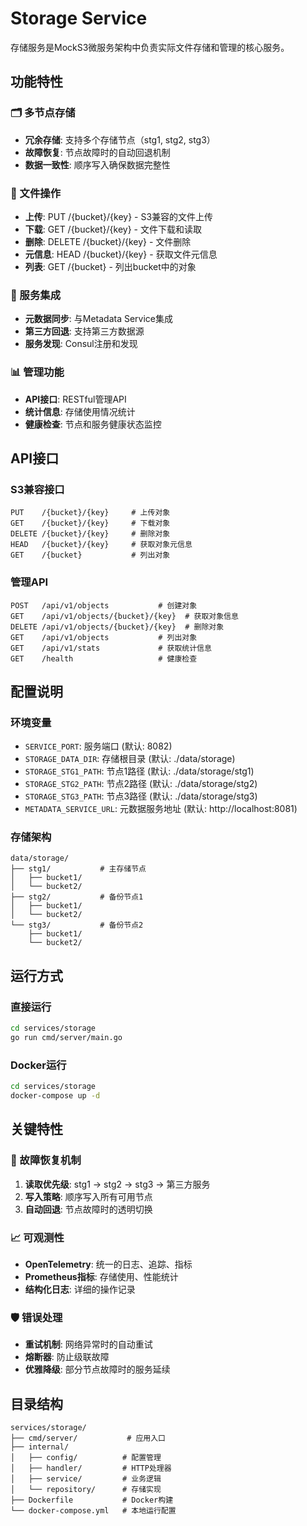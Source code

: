 # Storage Service

存储服务是MockS3微服务架构中负责实际文件存储和管理的核心服务。

## 功能特性

### 🗂️ 多节点存储
- **冗余存储**: 支持多个存储节点（stg1, stg2, stg3）
- **故障恢复**: 节点故障时的自动回退机制
- **数据一致性**: 顺序写入确保数据完整性

### 📁 文件操作
- **上传**: PUT /{bucket}/{key} - S3兼容的文件上传
- **下载**: GET /{bucket}/{key} - 文件下载和读取
- **删除**: DELETE /{bucket}/{key} - 文件删除
- **元信息**: HEAD /{bucket}/{key} - 获取文件元信息
- **列表**: GET /{bucket} - 列出bucket中的对象

### 🔗 服务集成
- **元数据同步**: 与Metadata Service集成
- **第三方回退**: 支持第三方数据源
- **服务发现**: Consul注册和发现

### 📊 管理功能
- **API接口**: RESTful管理API
- **统计信息**: 存储使用情况统计
- **健康检查**: 节点和服务健康状态监控

## API接口

### S3兼容接口
```
PUT    /{bucket}/{key}     # 上传对象
GET    /{bucket}/{key}     # 下载对象  
DELETE /{bucket}/{key}     # 删除对象
HEAD   /{bucket}/{key}     # 获取对象元信息
GET    /{bucket}           # 列出对象
```

### 管理API
```
POST   /api/v1/objects           # 创建对象
GET    /api/v1/objects/{bucket}/{key}  # 获取对象信息
DELETE /api/v1/objects/{bucket}/{key}  # 删除对象
GET    /api/v1/objects           # 列出对象
GET    /api/v1/stats             # 获取统计信息
GET    /health                   # 健康检查
```

## 配置说明

### 环境变量
- `SERVICE_PORT`: 服务端口 (默认: 8082)
- `STORAGE_DATA_DIR`: 存储根目录 (默认: ./data/storage)
- `STORAGE_STG1_PATH`: 节点1路径 (默认: ./data/storage/stg1)
- `STORAGE_STG2_PATH`: 节点2路径 (默认: ./data/storage/stg2) 
- `STORAGE_STG3_PATH`: 节点3路径 (默认: ./data/storage/stg3)
- `METADATA_SERVICE_URL`: 元数据服务地址 (默认: http://localhost:8081)

### 存储架构
```
data/storage/
├── stg1/           # 主存储节点
│   ├── bucket1/
│   └── bucket2/
├── stg2/           # 备份节点1
│   ├── bucket1/
│   └── bucket2/
└── stg3/           # 备份节点2
    ├── bucket1/
    └── bucket2/
```

## 运行方式

### 直接运行
```bash
cd services/storage
go run cmd/server/main.go
```

### Docker运行
```bash
cd services/storage
docker-compose up -d
```

## 关键特性

### 🔄 故障恢复机制
1. **读取优先级**: stg1 → stg2 → stg3 → 第三方服务
2. **写入策略**: 顺序写入所有可用节点
3. **自动回退**: 节点故障时的透明切换

### 📈 可观测性
- **OpenTelemetry**: 统一的日志、追踪、指标
- **Prometheus指标**: 存储使用、性能统计
- **结构化日志**: 详细的操作记录

### 🛡️ 错误处理
- **重试机制**: 网络异常时的自动重试
- **熔断器**: 防止级联故障
- **优雅降级**: 部分节点故障时的服务延续

## 目录结构
```
services/storage/
├── cmd/server/           # 应用入口
├── internal/
│   ├── config/          # 配置管理
│   ├── handler/         # HTTP处理器
│   ├── service/         # 业务逻辑
│   └── repository/      # 存储实现
├── Dockerfile           # Docker构建
└── docker-compose.yml   # 本地运行配置
```